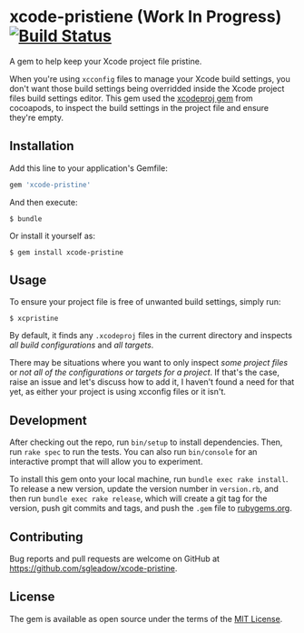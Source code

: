 # xcode-pristiene (Work In Progress) [![Build Status](https://travis-ci.org/sgleadow/xcode-pristine.svg?branch=master)](https://travis-ci.org/sgleadow/xcode-pristine)

A gem to help keep your Xcode project file pristine.

When you're using `xcconfig` files to manage your Xcode build settings, you don't want those build settings being overridded inside the Xcode project files build settings editor. This gem used the [xcodeproj gem](https://github.com/CocoaPods/Xcodeproj) from cocoapods, to inspect the build settings in the project file and ensure they're empty.

## Installation

Add this line to your application's Gemfile:

```ruby
gem 'xcode-pristine'
```

And then execute:

    $ bundle

Or install it yourself as:

    $ gem install xcode-pristine

## Usage

To ensure your project file is free of unwanted build settings, simply run:

    $ xcpristine

By default, it finds any  `.xcodeproj` files in the current directory and inspects _all build configurations_ and _all targets_.

There may be situations where you want to only inspect _some project files_ or _not all of the configurations or targets for a project_. If that's the case, raise an issue and let's discuss how to add it, I haven't found a need for that yet, as either your project is using xcconfig files or it isn't.

## Development

After checking out the repo, run `bin/setup` to install dependencies. Then, run `rake spec` to run the tests. You can also run `bin/console` for an interactive prompt that will allow you to experiment.

To install this gem onto your local machine, run `bundle exec rake install`. To release a new version, update the version number in `version.rb`, and then run `bundle exec rake release`, which will create a git tag for the version, push git commits and tags, and push the `.gem` file to [rubygems.org](https://rubygems.org).

## Contributing

Bug reports and pull requests are welcome on GitHub at https://github.com/sgleadow/xcode-pristine.

## License

The gem is available as open source under the terms of the [MIT License](http://opensource.org/licenses/MIT).
